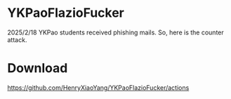 # YKPaoFlazioFucker
2025/2/18 YKPao students received phishing mails. So, here is the counter attack.

# Download

https://github.com/HenryXiaoYang/YKPaoFlazioFucker/actions